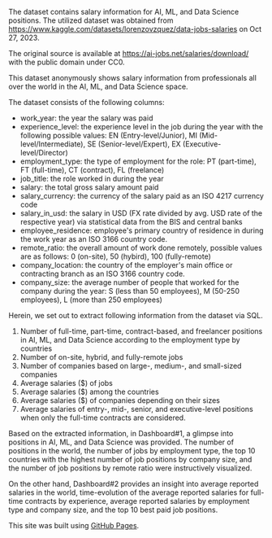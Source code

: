 The dataset contains salary information for AI, ML, and Data Science positions. The utilized dataset was obtained from https://www.kaggle.com/datasets/lorenzovzquez/data-jobs-salaries on Oct 27, 2023. 

The original source is available at https://ai-jobs.net/salaries/download/ with the public domain under CC0. 

This dataset anonymously shows salary information from professionals all over the world in the AI, ML, and Data Science space. 

The dataset consists of the following columns:
* work_year: the year the salary was paid
* experience_level: the experience level in the job during the year with the following possible values: EN (Entry-level/Junior), MI (Mid-level/Intermediate), SE (Senior-level/Expert), EX (Executive-level/Director)
* employment_type: the type of employment for the role: PT (part-time), FT (full-time), CT (contract), FL (freelance)
* job_title: the role worked in during the year
* salary: the total gross salary amount paid
* salary_currency: the currency of the salary paid as an ISO 4217 currency code
* salary_in_usd: the salary in USD (FX rate divided by avg. USD rate of the respective year) via statistical data from the BIS and central banks
* employee_residence: employee's primary country of residence in during the work year as an ISO 3166 country code.
* remote_ratio: the overall amount of work done remotely, possible values are as follows: 0 (on-site), 50 (hybird), 100 (fully-remote)
* company_location: the country of the employer's main office or contracting branch as an ISO 3166 country code.
* company_size: the average number of people that worked for the company during the year: S (less than 50 employees), M (50-250 employees), L (more than 250 employees)


Herein, we set out to extract following information from the dataset via SQL.

1. Number of full-time, part-time, contract-based, and freelancer positions in AI, ML, and Data Science according to the employment type by countries
2. Number of on-site, hybrid, and fully-remote jobs
3. Number of companies based on large-, medium-, and small-sized companies
4. Average salaries  ($) of jobs
5. Average salaries ($) among the countries
6. Average salaries ($) of companies depending on their sizes
7. Average salaries of entry-, mid-, senior, and executive-level positions when only the full-time contracts are considered.

Based on the extracted information, in Dashboard#1, a glimpse into positions in AI, ML, and Data Science was provided.  The number of positions in the world, the number of jobs by employment type, the top 10 countries with the highest number of job positions by company size, and the number of job positions by remote ratio were instructively visualized.

On the other hand, Dashboard#2 provides an insight into average reported salaries in the world, time-evolution of the average reported salaries for full-time contracts by experience, average reported salaries by employment type and company size, and the top 10 best paid job positions.

This site was built using [GitHub Pages](https://pages.github.com/).


